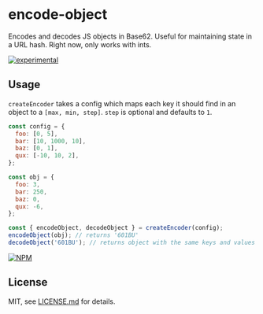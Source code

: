 # encode-object

Encodes and decodes JS objects in Base62. Useful for maintaining state in a URL hash.
Right now, only works with ints.

[![experimental](http://badges.github.io/stability-badges/dist/experimental.svg)](http://github.com/badges/stability-badges)

## Usage

`createEncoder` takes a config which maps each key it should find in an object to a `[max, min, step]`. `step` is optional and defaults to `1`.

```js
const config = {
  foo: [0, 5],
  bar: [10, 1000, 10],
  baz: [0, 1],
  qux: [-10, 10, 2],
};

const obj = {
  foo: 3,
  bar: 250,
  baz: 0,
  qux: -6,
};

const { encodeObject, decodeObject } = createEncoder(config);
encodeObject(obj); // returns '601BU'
decodeObject('601BU'); // returns object with the same keys and values as `obj`
```

[![NPM](https://nodei.co/npm/encode-object.png)](https://www.npmjs.com/package/encode-object)

## License

MIT, see [LICENSE.md](http://github.com/rolyatmax/encode-object/blob/master/LICENSE.md) for details.
